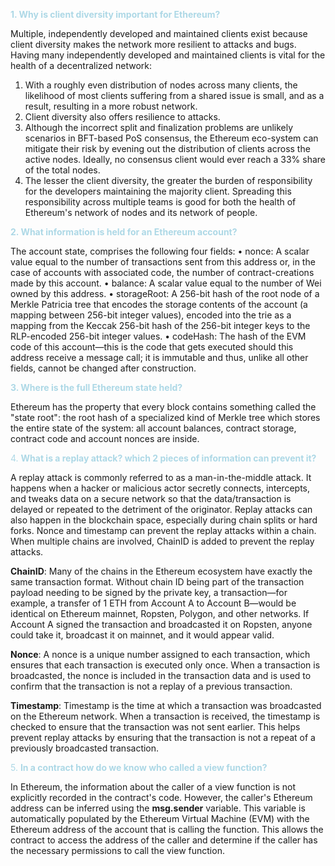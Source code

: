 <span style="color:lightblue">**1.	Why is client diversity important for Ethereum?**</span>

Multiple, independently developed and maintained clients exist because client diversity makes the network more resilient to attacks and bugs. Having many independently developed and maintained clients is vital for the health of a decentralized network:

1)	With a roughly even distribution of nodes across many clients, the likelihood of most clients suffering from a shared issue is small, and as a result, resulting in a more robust network.
2)	Client diversity also offers resilience to attacks. 
3)	Although the incorrect split and finalization problems are unlikely scenarios in BFT-based PoS consensus, the Ethereum eco-system can mitigate their risk by evening out the distribution of clients across the active nodes. Ideally, no consensus client would ever reach a 33% share of the total nodes.
4)	The lesser the client diversity, the greater the burden of responsibility for the developers maintaining the majority client. Spreading this responsibility across multiple teams is good for both the health of Ethereum's network of nodes and its network of people.

<span style="color:lightblue">**2.	What information is held for an Ethereum account?**</span>

The account state, comprises the following four fields:
•	nonce: A scalar value equal to the number of transactions sent from this address or,
 in the case of accounts with associated code, the number of contract-creations made by this account.
•	balance: A scalar value equal to the number of Wei owned by this address.
•	storageRoot: A 256-bit hash of the root node of a Merkle Patricia tree that encodes the storage contents of the account (a mapping between 256-bit integer values), encoded into the trie as a mapping from the Keccak 256-bit hash of the 256-bit integer keys to the RLP-encoded 256-bit integer values.
•	codeHash: The hash of the EVM code of this account—this is the code that gets executed should this address receive a message call; it is immutable and thus, unlike all other fields, cannot be changed after construction.

<span style="color:lightblue">**3.	Where is the full Ethereum state held?**</span>

Ethereum has the property that every block contains something called the "state root": the root hash of a specialized kind of Merkle tree which stores the entire state of the system: all account balances, contract storage, contract code and account nonces are inside. 

<span style="color:lightblue">4.	**What is a replay attack? which 2 pieces of information can prevent it?**</span>

A replay attack is commonly referred to as a man-in-the-middle attack. It happens when a hacker or malicious actor secretly connects, intercepts, and tweaks data on a secure network so that the data/transaction is delayed or repeated to the detriment of the originator. Replay attacks can also happen in the blockchain space, especially during chain splits or hard forks.
Nonce and timestamp can prevent the replay attacks within a chain. When multiple chains are involved, ChainID is added to prevent the replay attacks.

**ChainID**: Many of the chains in the Ethereum ecosystem have exactly the same transaction format. Without chain ID being part of the transaction payload needing to be signed by the private key, a transaction—for example, a transfer of 1 ETH from Account A to Account B—would be identical on Ethereum mainnet, Ropsten, Polygon, and other networks. If Account A signed the transaction and broadcasted it on Ropsten, anyone could take it, broadcast it on mainnet, and it would appear valid.

**Nonce**: A nonce is a unique number assigned to each transaction, which ensures that each transaction is executed only once. When a transaction is broadcasted, the nonce is included in the transaction data and is used to confirm that the transaction is not a replay of a previous transaction.

**Timestamp**: Timestamp is the time at which a transaction was broadcasted on the Ethereum network. When a transaction is received, the timestamp is checked to ensure that the transaction was not sent earlier. This helps prevent replay attacks by ensuring that the transaction is not a repeat of a previously broadcasted transaction.

<span style="color:lightblue">5.	**In a contract how do we know who called a view function?**</span>

In Ethereum, the information about the caller of a view function is not explicitly recorded in the contract's code. However, the caller's Ethereum address can be inferred using the **msg.sender** variable. This variable is automatically populated by the Ethereum Virtual Machine (EVM) with the Ethereum address of the account that is calling the function. This allows the contract to access the address of the caller and determine if the caller has the necessary permissions to call the view function.
